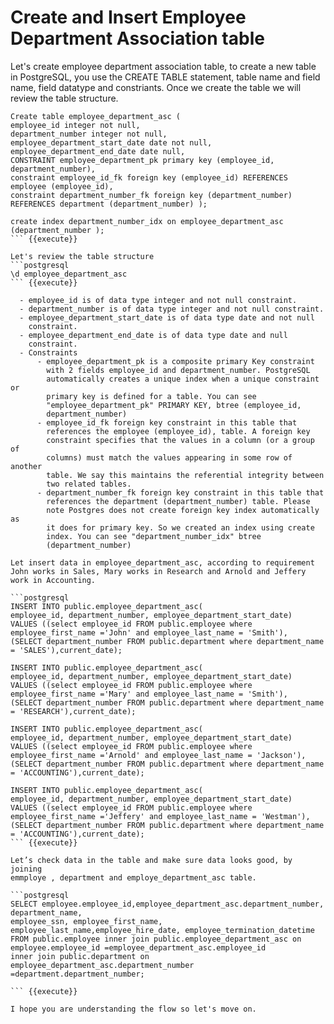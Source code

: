 # Create and Insert Employee Department Association table

Let's create employee department association table, to create a new table in PostgreSQL, you use the CREATE TABLE statement, table name and field name, field datatype and constriants. Once we create the table we will review the table structure.

```postgresql
Create table employee_department_asc (
employee_id integer not null,
department_number integer not null,
employee_department_start_date date not null,
employee_department_end_date date null,
CONSTRAINT employee_department_pk primary key (employee_id,
department_number),
constraint employee_id_fk foreign key (employee_id) REFERENCES
employee (employee_id),
constraint department_number_fk foreign key (department_number)
REFERENCES department (department_number) );

create index department_number_idx on employee_department_asc
(department_number );
``` {{execute}}

Let's review the table structure 
```postgresql
\d employee_department_asc
``` {{execute}}

  - employee_id is of data type integer and not null constraint.
  - department_number is of data type integer and not null constraint.
  - employee_department_start_date is of data type date and not null
    constraint.
  - employee_department_end_date is of data type date and null
    constraint.
  - Constraints
      - employee_department_pk is a composite primary Key constraint
        with 2 fields employee_id and department_number. PostgreSQL
        automatically creates a unique index when a unique constraint or
        primary key is defined for a table. You can see
        "employee_department_pk" PRIMARY KEY, btree (employee_id,
        department_number)
      - employee_id_fk foreign key constraint in this table that
        references the employee (employee_id), table. A foreign key
        constraint specifies that the values in a column (or a group of
        columns) must match the values appearing in some row of another
        table. We say this maintains the referential integrity between
        two related tables.
      - department_number_fk foreign key constraint in this table that
        references the department (department_number) table. Please
        note Postgres does not create foreign key index automatically as
        it does for primary key. So we created an index using create
        index. You can see "department_number_idx" btree
        (department_number)

Let insert data in employee_department_asc, according to requirement John works in Sales, Mary works in Research and Arnold and Jeffery
work in Accounting.

```postgresql
INSERT INTO public.employee_department_asc(
employee_id, department_number, employee_department_start_date)
VALUES ((select employee_id FROM public.employee where
employee_first_name ='John' and employee_last_name = 'Smith'),
(SELECT department_number FROM public.department where department_name
= 'SALES'),current_date);

INSERT INTO public.employee_department_asc(
employee_id, department_number, employee_department_start_date)
VALUES ((select employee_id FROM public.employee where
employee_first_name ='Mary' and employee_last_name = 'Smith'),
(SELECT department_number FROM public.department where department_name
= 'RESEARCH'),current_date);

INSERT INTO public.employee_department_asc(
employee_id, department_number, employee_department_start_date)
VALUES ((select employee_id FROM public.employee where
employee_first_name ='Arnold' and employee_last_name = 'Jackson'),
(SELECT department_number FROM public.department where department_name
= 'ACCOUNTING'),current_date);

INSERT INTO public.employee_department_asc(
employee_id, department_number, employee_department_start_date)
VALUES ((select employee_id FROM public.employee where
employee_first_name ='Jeffery' and employee_last_name = 'Westman'),
(SELECT department_number FROM public.department where department_name
= 'ACCOUNTING'),current_date);
``` {{execute}}

Let’s check data in the table and make sure data looks good, by joining
emmploye , department and employe_department_asc table.

```postgresql
SELECT employee.employee_id,employee_department_asc.department_number, department_name,
employee_ssn, employee_first_name, employee_last_name,employee_hire_date, employee_termination_datetime
FROM public.employee inner join public.employee_department_asc on
employee.employee_id =employee_department_asc.employee_id
inner join public.department on employee_department_asc.department_number =department.department_number;

``` {{execute}}

I hope you are understanding the flow so let's move on.
